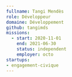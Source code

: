```yaml
---
fullname: Tangi Mendès
role: Développeur
domaine: Développement
github: tangimds
missions:
  - start: 2020-11-01
    end: 2021-06-30
    status: independent
    employer: octo
startups:
- engagement-civique
---
```

